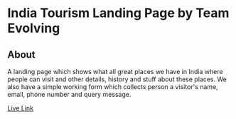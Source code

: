 # India Tourism Landing Page by Team Evolving

## About

A landing page which shows what all great places we have in India where people can visit and other details, history and stuff about these places. We also have a simple working form which collects person a visitor's name, email, phone number and query message.

[Live Link](https://evolving-tourism.web.app/)
